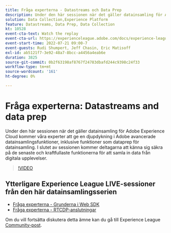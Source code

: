```yaml
---
title: Fråga experterna - Datastreams och Data Prep
description: Under den här sessionen när det gäller datainsamling för Adobe Experience Cloud kommer våra experter att ge en djupdykning i Adobe avancerade datainsamlingsfunktioner, inklusive funktioner som dataprep för datainsamling. I slutet av sessionen kommer deltagarna att känna sig säkra på de senaste och kraftfullaste funktionerna för att samla in data från digitala upplevelser.
solution: Data Collection,Experience Platform
feature: Datastreams, Data Prep, Data Collection
kt: 10528
event-cta-text: Watch the replay
event-cta-url: https://experienceleague.adobe.com/docs/experience-league-live-events/events/episodes/exl-live-episode-07-21-22.html?lang=en
event-start-time: 2022-07-21 09:00-7
event-guests: Rudi Shumpert, Jeff Chasin, Eric Matisoff
exl-id: ab5121f7-3e92-48a7-8bcc-a4456a4eab6e
duration: 3825
source-git-commit: 0b2f63198af8767f24783dbafd244c9398c24f33
workflow-type: tm+mt
source-wordcount: '161'
ht-degree: 0%

---
```


# Fråga experterna: Datastreams and data prep

Under den här sessionen när det gäller datainsamling för Adobe Experience Cloud kommer våra experter att ge en djupdykning i Adobe avancerade datainsamlingsfunktioner, inklusive funktioner som dataprep för datainsamling. I slutet av sessionen kommer deltagarna att känna sig säkra på de senaste och kraftfullaste funktionerna för att samla in data från digitala upplevelser.

>[!VIDEO](https://video.tv.adobe.com/v/345342/?quality=12&learn=on)

## Ytterligare Experience League LIVE-sessioner från den här datainsamlingsserien

* [Fråga experterna - Grunderna i Web SDK](exl-live-episode-05-26-22.md)
* [Fråga experterna - RTCDP-anslutningar](exl-live-episode-06-23-22.md)

Om du vill fortsätta diskutera detta ämne kan du gå till Experience League [Community-post](https://experienceleaguecommunities.adobe.com/t5/adobe-experience-platform/aep-community-qna-coffee-break-7-21-22-10-30am-pt-adobe/td-p/461503).


